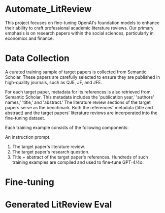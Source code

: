 # Automate_LitReview
This project focuses on fine-tuning OpenAI's foundation models to enhance their ability to craft professional academic literature reviews. Our primary emphasis is on research papers within the social sciences, particularly in economics and finance.

# Data Collection
A curated training sample of target papers is collected from Semantic Scholar. These papers are carefully selected to ensure they are published in high-quality journals, such as QJE, JF, and JFE.

For each target paper, metadata for its references is also retrieved from Semantic Scholar. This metadata includes the 'publication year,' 'authors' names,' 'title,' and 'abstract.' The literature review sections of the target papers serve as the benchmark. Both the references' metadata (title and abstract) and the target papers' literature reviews are incorporated into the fine-tuning dataset.

Each training example consists of the following components:

An instruction prompt.
1. The target paper's literature review.
2. The target paper's research question.
3. Title + abstract of the target paper's references.
Hundreds of such training examples are compiled and used to fine-tune GPT-4/4o.

# Fine-tuning 
# Generated LitReview Eval
